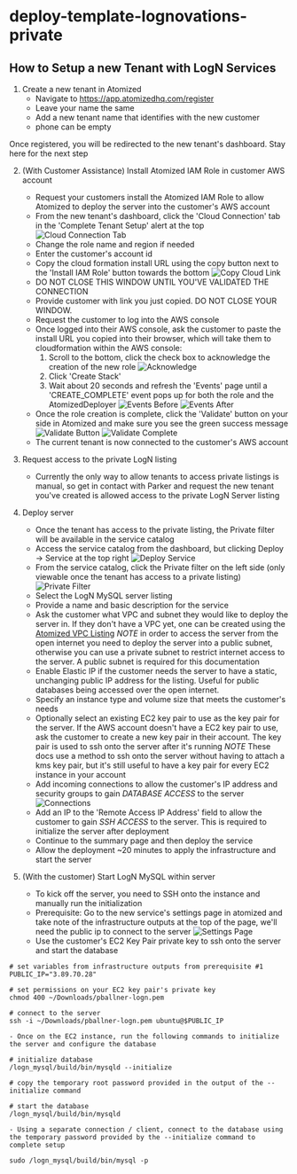 # deploy-template-lognovations-private

## How to Setup a new Tenant with LogN Services

1. Create a new tenant in Atomized
    - Navigate to https://app.atomizedhq.com/register
    - Leave your name the same
    - Add a new tenant name that identifies with the new customer
    - phone can be empty

Once registered, you will be redirected to the new tenant's dashboard. Stay here for the next step

2. (With Customer Assistance) Install Atomized IAM Role in customer AWS account
    - Request your customers install the Atomized IAM Role to allow Atomized to deploy the server into the customer's AWS account
    - From the new tenant's dashboard, click the 'Cloud Connection' tab in the 'Complete Tenant Setup' alert at the top
    ![Cloud Connection Tab](./docs/images/cloud_connection_tab.png)
    - Change the role name and region if needed
    - Enter the customer's account id
    - Copy the cloud formation install URL using the copy button next to the 'Install IAM Role' button towards the bottom
    ![Copy Cloud Link](./docs/images/copy_cloud_link.png)
    - DO NOT CLOSE THIS WINDOW UNTIL YOU'VE VALIDATED THE CONNECTION
    - Provide customer with link you just copied. DO NOT CLOSE YOUR WINDOW. 
    - Request the customer to log into the AWS console
    - Once logged into their AWS console, ask the customer to paste the install URL you copied into their browser, which will take them to cloudformation within the AWS console:
        1. Scroll to the bottom, click the check box to acknowledge the creation of the new role
        ![Acknowledge](./docs/images/acknowledge.png)
        2. Click 'Create Stack'
        3. Wait about 20 seconds and refresh the 'Events' page until a 'CREATE_COMPLETE' event pops up for both the role and the AtomizedDeployer
        ![Events Before](./docs/images/events_before.png)
        ![Events After](./docs/images/events_after.png)
    - Once the role creation is complete, click the 'Validate' button on your side in Atomized and make sure you see the green success message
    ![Validate Button](./docs/images/validate_button.png)
    ![Validate Complete](./docs/images/validate_complete.png)
    - The current tenant is now connected to the customer's AWS account

3. Request access to the private LogN listing
    - Currently the only way to allow tenants to access private listings is manual, so get in contact with Parker and request the new tenant you've created is allowed access to the private LogN Server listing

4. Deploy server
    - Once the tenant has access to the private listing, the Private filter will be available in the  service catalog
    - Access the service catalog from the dashboard, but clicking Deploy -> Service at the top right
    ![Deploy Service](./docs/images/deploy_service.png)
    - From the service catalog, click the Private filter on the left side (only viewable once the tenant has access to a private listing)
    ![Private Filter](./docs/images/private_filter.png)
    - Select the LogN MySQL server listing
    - Provide a name and basic description for the service
    - Ask the customer what VPC and subnet they would like to deploy the server in. If they don't have a VPC yet, one can be created using the [Atomized VPC Listing](https://app.atomizedhq.com/dashboard/tenant/environment/services/new/atomizedhq/deploy-template-aws-vpc)
    *NOTE* in order to access the server from the open internet you need to deploy the server into a public subnet, otherwise you can use a private subnet to restrict internet access to the server. A public subnet is required for this documentation
    - Enable Elastic IP if the customer needs the server to have a static, unchanging public IP address for the listing. Useful for public databases being accessed over the open internet.
    - Specify an instance type and volume size that meets the customer's needs
    - Optionally select an existing EC2 key pair to use as the key pair for the server. If the AWS account doesn't have a EC2 key pair to use, ask the customer to create a new key pair in their account. The key pair is used to ssh onto the server after it's running
    *NOTE* These docs use a method to ssh onto the server without having to attach a kms key pair, but it's still useful to have a key pair for every EC2 instance in your account
    - Add incoming connections to allow the customer's IP address and security groups to gain *DATABASE ACCESS* to the server
    ![Connections](./docs/images/connections.png)
    - Add an IP to the 'Remote Access IP Address' field to allow the customer to gain *SSH ACCESS* to the server. This is required to initialize the server after deployment 
    - Continue to the summary page and then deploy the service
    - Allow the deployment ~20 minutes to apply the infrastructure and start the server

5. (With the customer) Start LogN MySQL within server
    - To kick off the server, you need to SSH onto the instance and manually run the initialization
    - Prerequisite: Go to the new service's settings page in atomized and take note of the infrastructure outputs at the top of the page, we'll need the public ip to connect to the server
    ![Settings Page](./docs/images/outputs.png)
    - Use the customer's EC2 Key Pair private key to ssh onto the server and start the database

```
# set variables from infrastructure outputs from prerequisite #1
PUBLIC_IP="3.89.70.28"

# set permissions on your EC2 key pair's private key
chmod 400 ~/Downloads/pballner-logn.pem

# connect to the server
ssh -i ~/Downloads/pballner-logn.pem ubuntu@$PUBLIC_IP
```

    - Once on the EC2 instance, run the following commands to initialize the server and configure the database

```
# initialize database
/logn_mysql/build/bin/mysqld --initialize

# copy the temporary root password provided in the output of the --initialize command

# start the database
/logn_mysql/build/bin/mysqld
```

    - Using a separate connection / client, connect to the database using the temporary password provided by the --initialize command to complete setup

```
sudo /logn_mysql/build/bin/mysql -p
```
